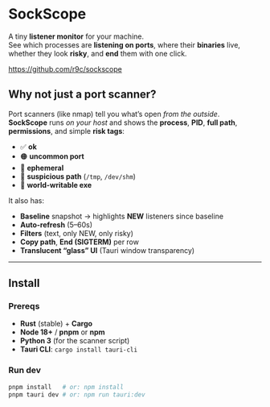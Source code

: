 # SockScope

A tiny **listener monitor** for your machine.  
See which processes are **listening on ports**, where their **binaries** live, whether they look **risky**, and **end** them with one click.

https://github.com/r9c/sockscope

## Why not just a port scanner?
Port scanners (like nmap) tell you what’s open *from the outside*.  
**SockScope** runs *on your host* and shows the **process**, **PID**, **full path**, **permissions**, and simple **risk tags**:
- ✅ **ok**
- 🟠 **uncommon port**
- 🔵 **ephemeral**
- 🔴 **suspicious path** (`/tmp`, `/dev/shm`)
- 🔴 **world-writable exe**

It also has:
- **Baseline** snapshot → highlights **NEW** listeners since baseline
- **Auto-refresh** (5–60s)
- **Filters** (text, only NEW, only risky)
- **Copy path**, **End (SIGTERM)** per row
- **Translucent “glass” UI** (Tauri window transparency)

---

## Install

### Prereqs
- **Rust** (stable) + **Cargo**
- **Node 18+** / **pnpm** or **npm**
- **Python 3** (for the scanner script)
- **Tauri CLI**: `cargo install tauri-cli`

### Run dev
```bash
pnpm install   # or: npm install
pnpm tauri dev # or: npm run tauri:dev
